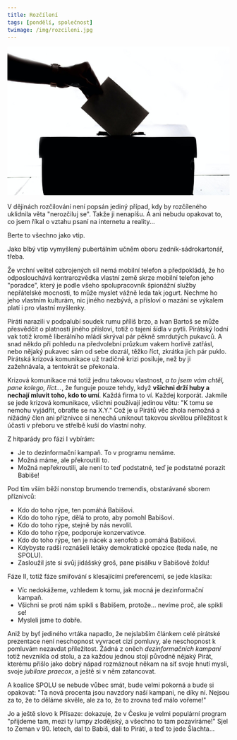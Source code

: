 ```yaml
---
title: Rozčílení
tags: [pondělí, společnost]
twimage: /img/rozcileni.jpg
---
```


![cover](/img/rozcileni.jpg)

V dějinách rozčilování není popsán jediný případ, kdy by rozčíleného uklidnila věta "nerozčiluj se". Takže ji nenapíšu. A ani nebudu opakovat to, co jsem říkal o vztahu psaní na internetu a reality...

Berte to všechno jako vtip.

Jako blbý vtip vymyšlený pubertálním učněm oboru zedník-sádrokartonář, třeba.

Že vrchní velitel ozbrojených sil nemá mobilní telefon a předpokládá, že ho odposlouchává kontrarozvědka vlastní země skrze mobilní telefon jeho "poradce", který je podle všeho spolupracovník špionážní služby nepřátelské mocnosti, to může myslet vážně leda tak jogurt. Nechme ho jeho vlastním kulturám, nic jiného nezbývá, a přísloví o mazání se výkalem platí i pro vlastní myšlenky.

Piráti narazili v podpalubí soudek rumu příliš brzo, a Ivan Bartoš se může přesvědčit o platnosti jiného přísloví, totiž o tajení šídla v pytli. Pirátský lodní vak totiž kromě liberálního mládí skrýval pár pěkně smrdutých pukavců. A snad někdo při pohledu na předvolební průzkum vakem horlivě zatřásl, nebo nějaký pukavec sám od sebe dozrál, těžko říct, zkrátka jich pár puklo. Pirátská krizová komunikace už tradičně krizi posiluje, než by ji zažehnávala, a tentokrát se překonala.

Krizová komunikace má totiž jednu takovou vlastnost, _a to jsem vám chtěl, pane kolego, říct..._, že funguje pouze tehdy, když **všichni drží huby a nechají mluvit toho, kdo to umí**. Každá firma to ví. Každej korporát. Jakmile se jede krizová komunikace, všichni používají jedinou větu: "K tomu se nemohu vyjádřit, obraťte se na X.Y." Což je u Pirátů věc zhola nemožná a nižádný člen ani příznivce si nenechá uniknout takovou skvělou příležitost k účasti v přeboru ve střelbě kuší do vlastní nohy.

Z hitparády pro fázi I vybírám:

- Je to dezinformační kampaň. To v programu nemáme.
- Možná máme, ale překroutili to.
- Možná nepřekroutili, ale není to teď podstatné, teď je podstatné porazit Babiše!

Pod tím vším běží nonstop brumendo tremendis, obstarávané sborem příznivců:

- Kdo do toho rýpe, ten pomáhá Babišovi.
- Kdo do toho rýpe, dělá to proto, aby pomohl Babišovi.
- Kdo do toho rýpe, stejně by nás nevolil.
- Kdo do toho rýpe, podporuje konzervativce.
- Kdo do toho rýpe, ten je nácek a xenofob a pomáhá Babišovi.
- Kdybyste radši roznášeli letáky demokratické opozice (teda naše, ne SPOLU).
- Zasloužil jste si svůj jidášský groš, pane pisálku v Babišově žoldu!

Fáze II, totiž fáze smiřování s klesajícími preferencemi, se jede klasika:

- Víc nedokážeme, vzhledem k tomu, jak mocná je dezinformační kampaň.
- Všichni se proti nám spikli s Babišem, protože... nevíme proč, ale spikli se!
- Mysleli jsme to dobře.

Aniž by byť jediného vrtáka napadlo, že nejslabším článkem celé pirátské prezentace není neschopnost vyvracet cizí pomluvy, ale neschopnost k pomluvám nezavdat příležitost. Žádná z oněch _dezinformačních kampaní_ totiž nevznikla od stolu, a za každou jednou stojí původně nějaký Pirát, kterému přišlo jako dobrý nápad rozmáznout někam na síť svoje hnutí mysli, svoje _jubilare praecox_, a ještě si v něm zatancovat.

A koalice SPOLU se nebude vůbec smát, bude velmi pokorná a bude si opakovat: "Ta nová procenta jsou navzdory naší kampani, ne díky ní. Nejsou za to, že to děláme skvěle, ale za to, že to zrovna teď málo vořeme!"

Jo a ještě slovo k Přísaze: dokazuje, že v Česku je velmi populární program "přijdeme tam, mezi ty lumpy zlodějský, a všechno to tam pozavíráme!" Sjel to Zeman v 90. letech, dal to Babiš, dali to Piráti, a teď to jede Šlachta...
